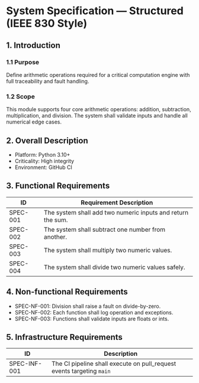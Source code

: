 # System Specification — Structured (IEEE 830 Style)

## 1. Introduction
### 1.1 Purpose
Define arithmetic operations required for a critical computation engine with full traceability and fault handling.

### 1.2 Scope
This module supports four core arithmetic operations: addition, subtraction, multiplication, and division. The system shall validate inputs and handle all numerical edge cases.

## 2. Overall Description
- Platform: Python 3.10+
- Criticality: High integrity
- Environment: GitHub CI

## 3. Functional Requirements

| ID       | Requirement Description                                     |
|----------|--------------------------------------------------------------|
| SPEC-001 | The system shall add two numeric inputs and return the sum. |
| SPEC-002 | The system shall subtract one number from another.          |
| SPEC-003 | The system shall multiply two numeric values.               |
| SPEC-004 | The system shall divide two numeric values safely.          |

## 4. Non-functional Requirements
- SPEC-NF-001: Division shall raise a fault on divide-by-zero.
- SPEC-NF-002: Each function shall log operation and exceptions.
- SPEC-NF-003: Functions shall validate inputs are floats or ints.

## 5. Infrastructure Requirements

| ID           | Description                                                           |
|--------------|-----------------------------------------------------------------------|
| SPEC-INF-001 | The CI pipeline shall execute on pull_request events targeting `main` |